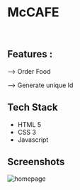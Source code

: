 <h1>McCAFE</h1>

<br>

## Features :

 <p>--> Order Food</p>
 <p>--> Generate unique Id</p>
 





## Tech Stack

- HTML 5
- CSS 3
- Javascript


## Screenshots


<img src="https://user-images.githubusercontent.com/107308031/187675681-a55d6af8-02e7-497f-b82b-4e79cf5cbfc1.png"  alt="homepage"/>
